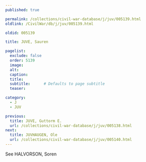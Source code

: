 ```yaml
---
published: true

permalink: /collections/civil-war-database/j/juv/005139.html
oldlink: /CivilWar/db/j/juv/005139.html

oldid: 005139

title: JUVE, Sauren

pagelist:
  exclude: false
  order: 5139
  image: 
  alt:
  caption:
  title:
  subtitle:      # Defaults to page subtitle
  teaser:

category: 
  - J 
  - JUV

previous:
  title: JUVE, Guttorm E.
  url: /collections/civil-war-database/j/juv/005138.html  
next:
  title: JUVHAUGEN, Ole
  url: /collections/civil-war-database/j/juv/005140.html   
---
```

See HALVORSON, Soren